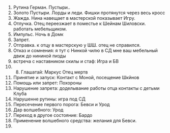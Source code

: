 1.  Рутина Герман. Пустыри.. 
2. Золото Пустыри. Лорды и леди. Фишки протянутся через весь кросс
3. Жажда. Нина навещает в мастерской показывает Игру.
4. Отлучка. Отец переезжает в поместье к Шейнам Шиловски. работать мебельщиком.
5. Импульс. Ночь в Домк
6. Запрет. 
7. Отправка. к отцу в мастерскую у ШШ. отец не справился. 
9. Отказ и сомнения: я тут с Нинкой чилю в СД мне ваш мебельный движ до нининой пизды
10. встреча с наставником скилы и стаф: Игра и БВ 
11. 8. Глашатай: Маркус Отец мертв
12. Принятие и запуск: Контакт с Моной, посещение Шкйнов
13. Помощь или запрет: Похороны
14. Нарушение запрета: доделывание работы отца контакты с детьми Клуба
15. Нарушенне рутины: игра под СД
16. Пересечение первого порога: Бевси и Урод
17. Дар волшебного: Урод
18. Переход в другое состояние: Бардо
19. Применение волшебного средства: желания для Бевси.
20. 